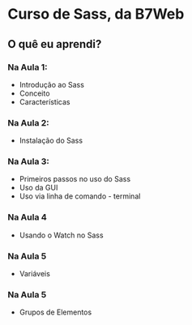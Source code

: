 # Curso de Sass, da B7Web

## O quê eu aprendi?

### Na Aula 1:

- Introdução ao Sass
- Conceito
- Características

### Na Aula 2:

- Instalação do Sass

### Na Aula 3:

- Primeiros passos no uso do Sass
- Uso da GUI
- Uso via linha de comando - terminal

### Na Aula 4

- Usando o Watch no Sass

### Na Aula 5

- Variáveis

### Na Aula 5

- Grupos de Elementos
